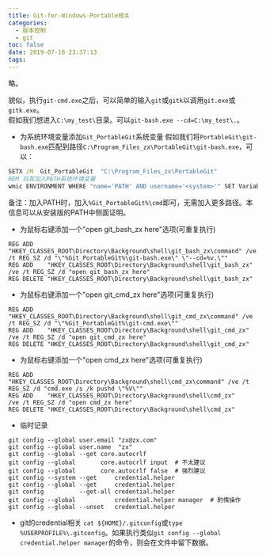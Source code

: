 ```yaml
---
title: Git-for-Windows-Portable相关
categories:
  - 版本控制
  - git
toc: false
date: 2019-07-18 23:37:13
tags:
---
```

略。
<!-- more -->
貌似，执行`git-cmd.exe`之后，可以简单的输入`git`或`gitk`以调用`git.exe`或`gitk.exe`。  
假如我们想进入`C:\my_test\`目录。可以`git-bash.exe --cd=C:\my_test\.`。  

* 为系统环境变量添加`Git_PortableGit`系统变量
假如我们将`PortableGit\git-bash.exe`匹配到路径`C:\Program_Files_zx\PortableGit\git-bash.exe`，可以：
```bat
SETX /M  Git_PortableGit  "C:\Program_Files_zx\PortableGit"
REM 将其加入PATH系统环境变量
wmic ENVIRONMENT WHERE "name='PATH' AND username='<system>'" SET VariableValue="%PATH%;%Git_PortableGit%\cmd;"
```
备注：加入PATH时，加入`%Git_PortableGit%\cmd`即可，无需加入更多路径。本信息可以从安装版的PATH中侧面证明。

* 为鼠标右键添加一个"open git_bash_zx here"选项(可重复执行)
```
REG ADD    "HKEY_CLASSES_ROOT\Directory\Background\shell\git_bash_zx\command" /ve /t REG_SZ /d "\"%Git_PortableGit%\git-bash.exe\" \"--cd=%v.\""
REG ADD    "HKEY_CLASSES_ROOT\Directory\Background\shell\git_bash_zx"         /ve /t REG_SZ /d "open git_bash_zx here"
REG DELETE "HKEY_CLASSES_ROOT\Directory\Background\shell\git_bash_zx"
```

* 为鼠标右键添加一个"open git_cmd_zx here"选项(可重复执行)
```
REG ADD    "HKEY_CLASSES_ROOT\Directory\Background\shell\git_cmd_zx\command" /ve /t REG_SZ /d "\"%Git_PortableGit%\git-cmd.exe\""
REG ADD    "HKEY_CLASSES_ROOT\Directory\Background\shell\git_cmd_zx"         /ve /t REG_SZ /d "open git_cmd_zx here"
REG DELETE "HKEY_CLASSES_ROOT\Directory\Background\shell\git_cmd_zx"
```

* 为鼠标右键添加一个"open cmd_zx here"选项(可重复执行)
```
REG ADD    "HKEY_CLASSES_ROOT\Directory\Background\shell\cmd_zx\command" /ve /t REG_SZ /d "cmd.exe /s /k pushd \"%V\""
REG ADD    "HKEY_CLASSES_ROOT\Directory\Background\shell\cmd_zx"         /ve /t REG_SZ /d "open cmd_zx here"
REG DELETE "HKEY_CLASSES_ROOT\Directory\Background\shell\cmd_zx"
```

* 临时记录
```
git config --global user.email "zx@zx.com"
git config --global user.name  "zx"
git config --global --get core.autocrlf
git config --global       core.autocrlf input  # 不太建议
git config --global       core.autocrlf false  # 强烈建议
git config --system --get     credential.helper
git config --global --get     credential.helper
git config          --get-all credential.helper
git config --global           credential.helper manager  # 酌情操作
git config --global --unset   credential.helper
```

* git的credential相关
`cat ${HOME}/.gitconfig`或`type %USERPROFILE%\.gitconfig`。如果执行类似`git config --global credential.helper manager`的命令，则会在文件中留下数据。
